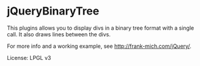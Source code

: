 jQueryBinaryTree
================

This plugins allows you to display divs in a binary tree format with a single call. It also draws lines between the divs.

For more info and a working example, see http://frank-mich.com/jQuery/.

License: LPGL v3
